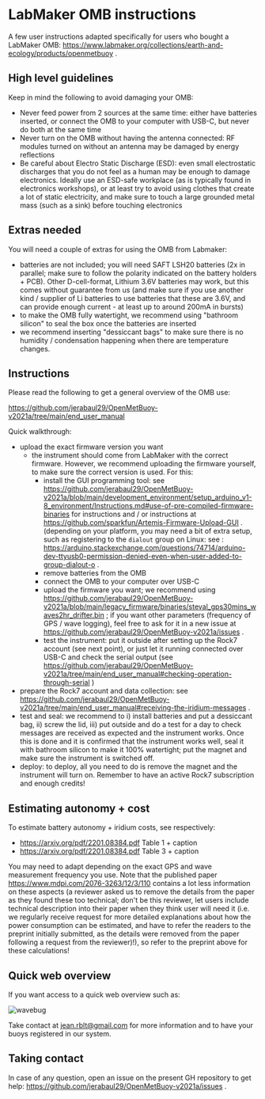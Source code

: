 # LabMaker OMB instructions

A few user instructions adapted specifically for users who bought a LabMaker OMB: https://www.labmaker.org/collections/earth-and-ecology/products/openmetbuoy .

## High level guidelines

Keep in mind the following to avoid damaging your OMB:

- Never feed power from 2 sources at the same time: either have batteries inserted, or connect the OMB to your computer with USB-C, but never do both at the same time
- Never turn on the OMB without having the antenna connected: RF modules turned on without an antenna may be damaged by energy reflections
- Be careful about Electro Static Discharge (ESD): even small electrostatic discharges that you do not feel as a human may be enough to damage electronics. Ideally use an ESD-safe workplace (as is typically found in electronics workshops), or at least try to avoid using clothes that create a lot of static electricity, and make sure to touch a large grounded metal mass (such as a sink) before touching electronics

## Extras needed

You will need a couple of extras for using the OMB from Labmaker:

- batteries are not included; you will need SAFT LSH20 batteries (2x in parallel; make sure to follow the polarity indicated on the battery holders + PCB). Other D-cell-format, Lithium 3.6V batteries may work, but this comes without guarantee from us (and make sure if you use another kind / supplier of Li batteries to use batteries that these are 3.6V, and can provide enough current - at least up to around 200mA in bursts)
- to make the OMB fully watertight, we recommend using "bathroom silicon" to seal the box once the batteries are inserted
- we recommend inserting "dessiccant bags" to make sure there is no humidity / condensation happening when there are temperature changes.

## Instructions

Please read the following to get a general overview of the OMB use:

https://github.com/jerabaul29/OpenMetBuoy-v2021a/tree/main/end_user_manual

Quick walkthrough:

- upload the exact firmware version you want
  - the instrument should come from LabMaker with the correct firmware. However, we recommend uploading the firmware yourself, to make sure the correct version is used. For this:
    - install the GUI programming tool: see https://github.com/jerabaul29/OpenMetBuoy-v2021a/blob/main/development_environment/setup_arduino_v1-8_environment/Instructions.md#use-of-pre-compiled-firmware-binaries for instructions and / or instructions at https://github.com/sparkfun/Artemis-Firmware-Upload-GUI . (depending on your platform, you may need a bit of extra setup, such as registering to the ```dialout``` group on Linux: see : https://arduino.stackexchange.com/questions/74714/arduino-dev-ttyusb0-permission-denied-even-when-user-added-to-group-dialout-o .
    - remove batteries from the OMB
    - connect the OMB to your computer over USB-C
    - upload the firmware you want; we recommend using https://github.com/jerabaul29/OpenMetBuoy-v2021a/blob/main/legacy_firmware/binaries/steval_gps30mins_waves2hr_drifter.bin ; if you want other parameters (frequency of GPS / wave logging), feel free to ask for it in a new issue at https://github.com/jerabaul29/OpenMetBuoy-v2021a/issues .
    - test the instrument: put it outside after setting up the Rock7 account (see next point), or just let it running connected over USB-C and check the serial output (see https://github.com/jerabaul29/OpenMetBuoy-v2021a/tree/main/end_user_manual#checking-operation-through-serial )
- prepare the Rock7 account and data collection: see https://github.com/jerabaul29/OpenMetBuoy-v2021a/tree/main/end_user_manual#receiving-the-iridium-messages .
- test and seal: we recommend to i) install batteries and put a dessiccant bag, ii) screw the lid, iii) put outside and do a test for a day to check messages are received as expected and the instrument works. Once this is done and it is confirmed that the instrument works well, seal it with bathroom silicon to make it 100% watertight; put the magnet and make sure the instrument is switched off.
- deploy: to deploy, all you need to do is remove the magnet and the instrument will turn on. Remember to have an active Rock7 subscription and enough credits!

## Estimating autonomy + cost

To estimate battery autonomy + iridium costs, see respectively:

- https://arxiv.org/pdf/2201.08384.pdf Table 1 + caption
- https://arxiv.org/pdf/2201.08384.pdf Table 3 + caption

You may need to adapt depending on the exact GPS and wave measurement frequency you use. Note that the published paper https://www.mdpi.com/2076-3263/12/3/110 contains a lot less information on these aspects (a reviewer asked us to remove the details from the paper as they found these too technical; don't be this reviewer, let users include technical description into their paper when they think user will need it (i.e. we regularly receive request for more detailed explanations about how the power consumption can be estimated, and have to refer the readers to the preprint initially submitted, as the details were removed from the paper following a request from the reviewer)!), so refer to the preprint above for these calculations!

## Quick web overview

If you want access to a quick web overview such as:

![wavebug](https://github.com/jerabaul29/OpenMetBuoy-v2021a/assets/8382834/66307be8-3b1d-4aaf-aad9-a64111b2a3b6)

Take contact at jean.rblt@gmail.com for more information and to have your buoys registered in our system.

## Taking contact

In case of any question, open an issue on the present GH repository to get help: https://github.com/jerabaul29/OpenMetBuoy-v2021a/issues .
